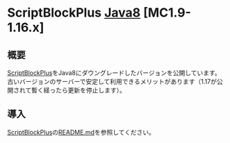 ScriptBlockPlus [Java8](https://jdk.java.net/) [MC1.9-1.16.x]
==========
概要
-----------
[ScriptBlockPlus](https://github.com/yuttyann/ScriptBlockPlus)をJava8にダウングレードしたバージョンを公開しています。<br>
古いバージョンのサーバーで安定して利用できるメリットがあります（1.17が公開されて暫く経ったら更新を停止します）。<br>

導入
-----------
[ScriptBlockPlus](https://github.com/yuttyann/ScriptBlockPlus)の[README.md](https://github.com/yuttyann/ScriptBlockPlus/blob/master/README.md)を参照してください。